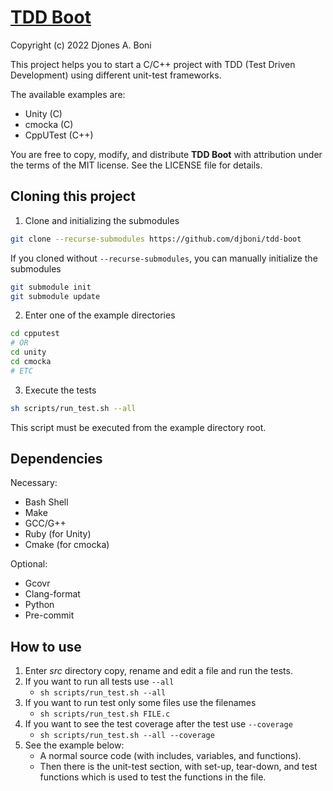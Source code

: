 # [TDD Boot](https://github.com/djboni/tdd-boot)

Copyright (c) 2022 Djones A. Boni

This project helps you to start a C/C++ project with TDD (Test Driven
Development) using different unit-test frameworks.

The available examples are:

- Unity (C)
- cmocka (C)
- CppUTest (C++)

You are free to copy, modify, and distribute **TDD Boot** with attribution
under the terms of the MIT license. See the LICENSE file for details.

## Cloning this project

1. Clone and initializing the submodules

```sh
git clone --recurse-submodules https://github.com/djboni/tdd-boot
```

If you cloned without `--recurse-submodules`, you can manually initialize the
submodules

```sh
git submodule init
git submodule update
```

2. Enter one of the example directories

```sh
cd cpputest
# OR
cd unity
cd cmocka
# ETC
```

3. Execute the tests

```sh
sh scripts/run_test.sh --all
```

This script must be executed from the example directory root.

## Dependencies

Necessary:

- Bash Shell
- Make
- GCC/G++
- Ruby (for Unity)
- Cmake (for cmocka)

Optional:

- Gcovr
- Clang-format
- Python
- Pre-commit

## How to use

1. Enter _src_ directory copy, rename and edit a file and run the tests.
2. If you want to run all tests use `--all`
   - `sh scripts/run_test.sh --all`
3. If you want to run test only some files use the filenames
   - `sh scripts/run_test.sh FILE.c`
4. If you want to see the test coverage after the test use `--coverage`
   - `sh scripts/run_test.sh --all --coverage`
5. See the example below:
   - A normal source code (with includes, variables, and functions).
   - Then there is the unit-test section, with set-up, tear-down, and test
     functions which is used to test the functions in the file.
